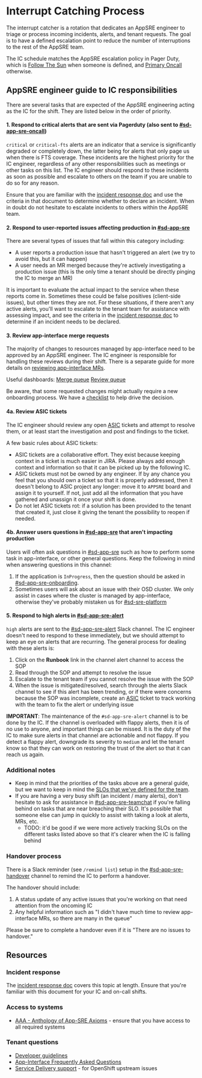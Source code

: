 # Interrupt Catching Process

The interrupt catcher is a rotation that dedicates an AppSRE engineer to triage or process incoming incidents, alerts, and tenant requests. The goal is to have a defined escalation point to reduce the number of interruptions to the rest of the AppSRE team.

The IC schedule matches the AppSRE escalation policy in Pager Duty, which is [Follow The Sun](https://redhat.pagerduty.com/schedules#PQ022DV) when someone is defined, and [Primary Oncall](https://redhat.pagerduty.com/schedules#PHS3079) otherwise.

## AppSRE engineer guide to IC responsibilities

There are several tasks that are expected of the AppSRE engineering acting as the IC for the shift. They are listed below in the order of priority.

#### 1. Respond to critical alerts that are sent via Pagerduty (also sent to [#sd-app-sre-oncall](https://redhat-internal.slack.com/archives/CKN746TDW))

`critical` or `critical-fts` alerts are an indicator that a service is significantly degraded or completely down, the latter being for alerts that only page us when there is FTS coverage. These incidents are the highest priority for the IC engineer, regardless of any other responsibilities such as meetings or other tasks on this list. The IC engineer should respond to these incidents as soon as possible and escalate to others on the team if you are unable to do so for any reason.

Ensure that you are familiar with the [incident response doc](/docs/app-sre/incident-process.md) and use the criteria in that document to determine whether to declare an incident. When in doubt do not hesitate to escalate incidents to others within the AppSRE team.

#### 2. Respond to user-reported issues affecting production in [#sd-app-sre](https://redhat-internal.slack.com/messages/CCRND57FW/)

There are several types of issues that fall within this category including:

* A user reports a production issue that hasn't triggered an alert (we try to avoid this, but it can happen)
* A user needs an MR merged because they're actively investigating a production issue (this is the only time a tenant should be directly pinging the IC to merge an MR)

It is important to evaluate the actual impact to the service when these reports come in. Sometimes these could be false positives (client-side issues), but other times they are not. For these situations, if there aren't any active alerts, you'll want to escalate to the tenant team for assistance with assessing impact, and see the criteria in the [incident response doc](/docs/app-sre/incident-process.md) to determine if an incident needs to be declared.

#### 3. Review app-interface merge requests

The majority of changes to resources managed by app-interface need to be approved by an AppSRE engineer. The IC engineer is responsible for handling these reviews during their shift. There is a separate guide for more details on [reviewing app-interface MRs](/docs/app-sre/sop/app-interface-review-process.md).

Useful dashboards:
[Merge queue](https://gitlab.cee.redhat.com/service/app-interface-output/-/blob/master/app-interface-merge-queue.md)
[Review queue](https://gitlab.cee.redhat.com/service/app-interface-output/-/blob/master/app-interface-review-queue.md)

Be aware, that some requested changes might actually require a new onboarding process.
We have a [checklist](/docs/app-sre/re-onboarding-checklist.md) to help drive the decision.

#### 4a. Review ASIC tickets

The IC engineer should review any open [ASIC](https://issues.redhat.com/projects/ASIC/issues/) tickets and attempt to resolve them, or at least start the investigation and post and findings to the ticket.

A few basic rules about ASIC tickets:

* ASIC tickets are a collaborative effort. They exist because keeping context in a ticket is much easier in JIRA. Please always add enough context and information so that it can be picked up by the following IC.
* ASIC tickets must not be owned by any engineer. If by any chance you feel that you should own a ticket so that it is properly addressed, then it doesn't belong to ASIC project any longer: move it to `APPSRE` board and assign it to yourself. If not, just add all the information that you have gathered and unassign it once your shift is done.
* Do not let ASIC tickets rot: if a solution has been provided to the tenant that created it, just close it giving the tenant the possibility to reopen if needed.

#### 4b. Answer users questions in [#sd-app-sre](https://redhat-internal.slack.com/messages/CCRND57FW/) that aren't impacting production

Users will often ask questions in [#sd-app-sre](https://redhat-internal.slack.com/messages/CCRND57FW/) such as how to perform some task in app-interface, or other general questions. Keep the following in mind when answering questions in this channel:

1. If the application is `InProgress`, then the question should be asked in [#sd-app-sre-onboarding](https://redhat-internal.slack.com/archives/C02CMTM9GG1).
2. Sometimes users will ask about an issue with their OSD cluster. We only assist in cases where the cluster is managed by app-interface, otherwise they've probably mistaken us for [#sd-sre-platform](https://redhat-internal.slack.com/archives/CCX9DB894)

#### 5. Respond to high alerts in [#sd-app-sre-alert](https://redhat-internal.slack.com/archives/CDW0S85QU)

`high` alerts are sent to the [#sd-app-sre-alert](https://redhat-internal.slack.com/archives/CDW0S85QU) Slack channel. The IC engineer doesn't need to respond to these immediately, but we should attempt to keep an eye on alerts that are recurring. The general process for dealing with these alerts is:

1. Click on the **Runbook** link in the channel alert channel to access the SOP
2. Read through the SOP and attempt to resolve the issue
3. Escalate to the tenant team if you cannot resolve the issue with the SOP
4. When the issue is mitigated/resolved, search through the alerts Slack channel to see if this alert has been trending, or if there were concerns because the SOP was incomplete, create an [ASIC](https://issues.redhat.com/projects/ASIC/issues/) ticket to track working with the team to fix the alert or underlying issue

**IMPORTANT**: The maintenance of the `#sd-app-sre-alert` channel is to be done by the IC. If the channel is overloaded with flappy alerts, then it is of no use to anyone, and important things can be missed. It is the duty of the IC to make sure alerts in that channel are actionable and not flappy. If you detect a flappy alert, downgrade its severity to `medium` and let the tenant know so that they can work on restoring the trust of the alert so that it can reach us again.

### Additional notes

* Keep in mind that the priorities of the tasks above are a general guide, but we want to keep in mind the [SLOs that we've defined for the team](https://gitlab.cee.redhat.com/app-sre/contract/-/blob/master/README.md#service-agreements).
* If you are having a very busy shift (an incident / many alerts), don't hesitate to ask for assistance in [#sd-app-sre-teamchat](https://redhat-internal.slack.com/archives/GGC2A0MS8) if you're falling behind on tasks that are near breaching their SLO. It's possible that someone else can jump in quickly to assist with taking a look at alerts, MRs, etc.
  * TODO: it'd be good if we were more actively tracking SLOs on the different tasks listed above so that it's clearer when the IC is falling behind

### Handover process

There is a Slack reminder (see `/remind list`) setup in the [#sd-app-sre-handover](https://redhat-internal.slack.com/archives/C019FBYNL4F) channel to remind the IC to perform a handover.

The handover should include:

1. A status update of any active issues that you're working on that need attention from the oncoming IC
2. Any helpful information such as "I didn't have much time to review app-interface MRs, so there are many in the queue"

Please be sure to complete a handover even if it is "There are no issues to handover."

## Resources

### Incident response

The [incident response doc](/docs/app-sre/incident-process.md) covers this topic at length. Ensure that you're familiar with this document for your IC and on-call shifts.

### Access to systems

- [AAA - Anthology of App-SRE Axioms](https://gitlab.cee.redhat.com/service/app-interface/blob/master/docs/app-sre/AAA.md) - ensure that you have access to all required systems

### Tenant questions

- [Developer guidelines](https://gitlab.cee.redhat.com/service/dev-guidelines)
- [App-Interface Frequently Asked Questions](https://gitlab.cee.redhat.com/service/app-interface/blob/master/FAQ.md)
- [Service Delivery support](https://gitlab.cee.redhat.com/dtsd/housekeeping/blob/master/docs/support.md) - for OpenShift upstream issues
